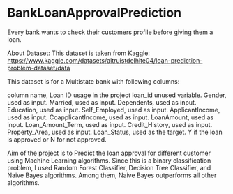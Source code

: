 # BankLoanApprovalPrediction

Every bank wants to check their customers profile before giving them a loan.

About Dataset: This dataset is taken from Kaggle: https://www.kaggle.com/datasets/altruistdelhite04/loan-prediction-problem-dataset/data

This dataset is for a Multistate bank with following columns:

column name, Loan ID usage in the project loan_id unused variable. Gender, used as input. Married, used as input. Dependents, used as input. Education, used as input. Self_Employed, used as input. ApplicantIncome, used as input. CoapplicantIncome, used as input. LoanAmount, used as input. Loan_Amount_Term, used as input. Credit_History, used as input. Property_Area, used as input. Loan_Status, used as the target. Y if the loan is approved or N for not approved.

Aim of the project is to Predict the loan approval for different customer using Machine Learning algorithms. Since this is a binary classification problem, I used Random Forest Classifier, Decision Tree Classifier, and Naive Bayes algorithms. Among them, Naive Bayes outperforms all other algorithms.
